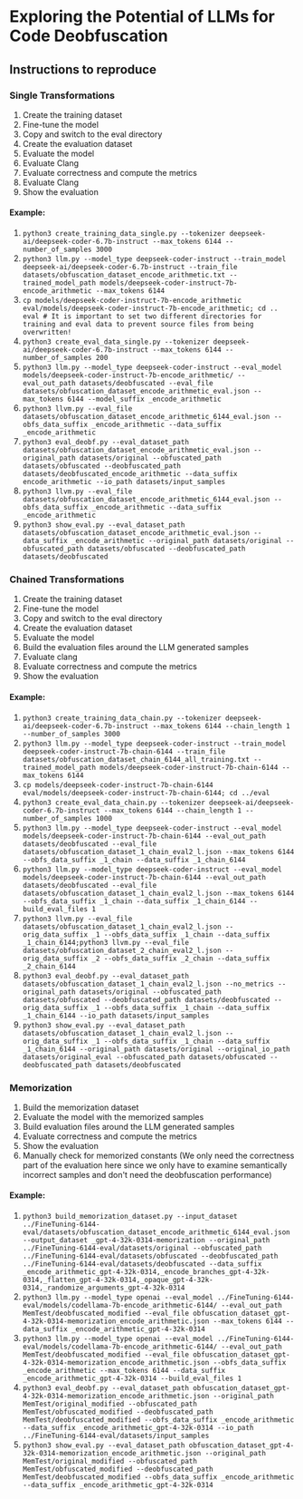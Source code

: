 # Exploring the Potential of LLMs for Code Deobfuscation

## Instructions to reproduce

### Single Transformations

1. Create the training dataset
2. Fine-tune the model
3. Copy and switch to the eval directory
4. Create the evaluation dataset
5. Evaluate the model
6. Evaluate Clang
7. Evaluate correctness and compute the metrics
8. Evaluate Clang
9. Show the evaluation

#### Example:
1. ```python3 create_training_data_single.py --tokenizer deepseek-ai/deepseek-coder-6.7b-instruct --max_tokens 6144 --number_of_samples 3000```
2. ```python3 llm.py --model_type deepseek-coder-instruct --train_model deepseek-ai/deepseek-coder-6.7b-instruct --train_file datasets/obfuscation_dataset_encode_arithmetic.txt --trained_model_path models/deepseek-coder-instruct-7b-encode_arithmetic --max_tokens 6144```
3. ```cp models/deepseek-coder-instruct-7b-encode_arithmetic eval/models/deepseek-coder-instruct-7b-encode_arithmetic; cd .. eval # It is important to set two different directories for training and eval data to prevent source files from being overwritten!```
4. ```python3 create_eval_data_single.py --tokenizer deepseek-ai/deepseek-coder-6.7b-instruct --max_tokens 6144 --number_of_samples 200```
5. ```python3 llm.py --model_type deepseek-coder-instruct --eval_model models/deepseek-coder-instruct-7b-encode_arithmetic/ --eval_out_path datasets/deobfuscated --eval_file datasets/obfuscation_dataset_encode_arithmetic_eval.json --max_tokens 6144 --model_suffix _encode_arithmetic```
6. ```python3 llvm.py --eval_file datasets/obfuscation_dataset_encode_arithmetic_6144_eval.json --obfs_data_suffix _encode_arithmetic --data_suffix _encode_arithmetic```
7. ```python3 eval_deobf.py --eval_dataset_path datasets/obfuscation_dataset_encode_arithmetic_eval.json --original_path datasets/original --obfuscated_path datasets/obfuscated --deobfuscated_path datasets/deobfuscated_encode_arithmetic --data_suffix encode_arithmetic --io_path datasets/input_samples```
8. ```python3 llvm.py --eval_file datasets/obfuscation_dataset_encode_arithmetic_6144_eval.json --obfs_data_suffix _encode_arithmetic --data_suffix _encode_arithmetic```
9. ```python3 show_eval.py --eval_dataset_path datasets/obfuscation_dataset_encode_arithmetic_eval.json --data_suffix _encode_arithmetic --original_path datasets/original --obfuscated_path datasets/obfuscated --deobfuscated_path datasets/deobfuscated```

### Chained Transformations

1. Create the training dataset
2. Fine-tune the model
3. Copy and switch to the eval directory
4. Create the evaluation dataset
5. Evaluate the model
6. Build the evaluation files around the LLM generated samples
7. Evaluate clang
8. Evaluate correctness and compute the metrics
9. Show the evaluation

#### Example:

1. ```python3 create_training_data_chain.py --tokenizer deepseek-ai/deepseek-coder-6.7b-instruct --max_tokens 6144 --chain_length 1 --number_of_samples 3000```
2. ```python3 llm.py --model_type deepseek-coder-instruct --train_model deepseek-coder-instruct-7b-chain-6144 --train_file datasets/obfuscation_dataset_chain_6144_all_training.txt --trained_model_path models/deepseek-coder-instruct-7b-chain-6144 --max_tokens 6144```
3. ```cp models/deepseek-coder-instruct-7b-chain-6144 eval/models/deepseek-coder-instruct-7b-chain-6144; cd ../eval```
4. ```python3 create_eval_data_chain.py --tokenizer deepseek-ai/deepseek-coder-6.7b-instruct --max_tokens 6144 --chain_length 1 --number_of_samples 1000```
5. ```python3 llm.py --model_type deepseek-coder-instruct --eval_model models/deepseek-coder-instruct-7b-chain-6144 --eval_out_path datasets/deobfuscated --eval_file datasets/obfuscation_dataset_1_chain_eval2_l.json --max_tokens 6144 --obfs_data_suffix _1_chain --data_suffix _1_chain_6144```
6. ```python3 llm.py --model_type deepseek-coder-instruct --eval_model models/deepseek-coder-instruct-7b-chain-6144 --eval_out_path datasets/deobfuscated --eval_file datasets/obfuscation_dataset_1_chain_eval2_l.json --max_tokens 6144 --obfs_data_suffix _1_chain --data_suffix _1_chain_6144 --build_eval_files 1```
7. ```python3 llvm.py --eval_file datasets/obfuscation_dataset_1_chain_eval2_l.json --orig_data_suffix _1 --obfs_data_suffix _1_chain --data_suffix _1_chain_6144;python3 llvm.py --eval_file datasets/obfuscation_dataset_2_chain_eval2_l.json --orig_data_suffix _2 --obfs_data_suffix _2_chain --data_suffix _2_chain_6144```
8. ```python3 eval_deobf.py --eval_dataset_path datasets/obfuscation_dataset_1_chain_eval2_l.json --no_metrics --original_path datasets/original --obfuscated_path datasets/obfuscated --deobfuscated_path datasets/deobfuscated --orig_data_suffix _1 --obfs_data_suffix _1_chain --data_suffix _1_chain_6144 --io_path datasets/input_samples```
9. ```python3 show_eval.py --eval_dataset_path datasets/obfuscation_dataset_1_chain_eval2_l.json --orig_data_suffix _1 --obfs_data_suffix _1_chain --data_suffix _1_chain_6144 --original_path datasets/original --original_io_path datasets/original_eval --obfuscated_path datasets/obfuscated --deobfuscated_path datasets/deobfuscated```

### Memorization

1. Build the memorization dataset
2. Evaluate the model with the memorized samples
3. Build evaluation files around the LLM generated samples
4. Evaluate correctness and compute the metrics
5. Show the evaluation
6. Manually check for memorized constants (We only need the correctness part of the evaluation here since we only have to examine semantically incorrect samples and don't need the deobfuscation performance)

#### Example: 

1. ```python3 build_memorization_dataset.py --input_dataset ../FineTuning-6144-eval/datasets/obfuscation_dataset_encode_arithmetic_6144_eval.json --output_dataset _gpt-4-32k-0314-memorization --original_path ../FineTuning-6144-eval/datasets/original --obfuscated_path ../FineTuning-6144-eval/datasets/obfuscated --deobfuscated_path ../FineTuning-6144-eval/datasets/deobfuscated --data_suffix _encode_arithmetic_gpt-4-32k-0314,_encode_branches_gpt-4-32k-0314,_flatten_gpt-4-32k-0314,_opaque_gpt-4-32k-0314,_randomize_arguments_gpt-4-32k-0314```
2. ```python3 llm.py --model_type openai --eval_model ../FineTuning-6144-eval/models/codellama-7b-encode_arithmetic-6144/ --eval_out_path MemTest/deobfuscated_modified --eval_file obfuscation_dataset_gpt-4-32k-0314-memorization_encode_arithmetic.json --max_tokens 6144 --data_suffix _encode_arithmetic_gpt-4-32k-0314```
3. ```python3 llm.py --model_type openai --eval_model ../FineTuning-6144-eval/models/codellama-7b-encode_arithmetic-6144/ --eval_out_path MemTest/deobfuscated_modified --eval_file obfuscation_dataset_gpt-4-32k-0314-memorization_encode_arithmetic.json --obfs_data_suffix _encode_arithmetic --max_tokens 6144 --data_suffix _encode_arithmetic_gpt-4-32k-0314 --build_eval_files 1```
4. ```python3 eval_deobf.py --eval_dataset_path obfuscation_dataset_gpt-4-32k-0314-memorization_encode_arithmetic.json --original_path MemTest/original_modified --obfuscated_path MemTest/obfuscated_modified --deobfuscated_path MemTest/deobfuscated_modified --obfs_data_suffix _encode_arithmetic --data_suffix _encode_arithmetic_gpt-4-32k-0314 --io_path ../FineTuning-6144-eval/datasets/input_samples```
5. ```python3 show_eval.py --eval_dataset_path obfuscation_dataset_gpt-4-32k-0314-memorization_encode_arithmetic.json --original_path MemTest/original_modified --obfuscated_path MemTest/obfuscated_modified --deobfuscated_path MemTest/deobfuscated_modified --obfs_data_suffix _encode_arithmetic --data_suffix _encode_arithmetic_gpt-4-32k-0314```
